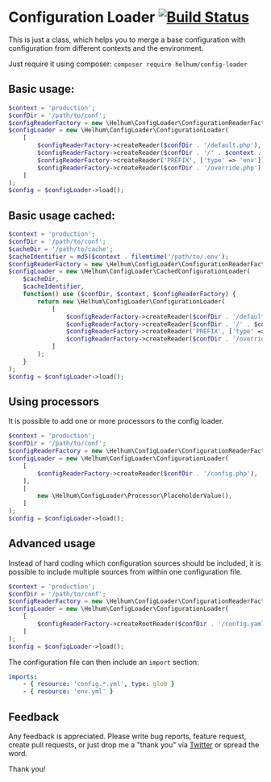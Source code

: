 # Configuration Loader [![Build Status](https://travis-ci.org/helhum/config-loader.svg?branch=master)](https://travis-ci.org/helhum/config-loader)

This is just a class, which helps you to merge a base configuration with configuration
from different contexts and the environment.

Just require it using composer: `composer require helhum/config-loader`

## Basic usage:

```php
$context = 'production';
$confDir = '/path/to/conf';
$configReaderFactory = new \Helhum\ConfigLoader\ConfigurationReaderFactory($confDir);
$configLoader = new \Helhum\ConfigLoader\ConfigurationLoader(
    [
        $configReaderFactory->createReader($confDir . '/default.php'),
        $configReaderFactory->createReader($confDir . '/' . $context . '.php'),
        $configReaderFactory->createReader('PREFIX', ['type' => 'env']),
        $configReaderFactory->createReader($confDir . '/override.php'),
    ]
);
$config = $configLoader->load();
```

## Basic usage cached:

```php
$context = 'production';
$confDir = '/path/to/conf';
$cacheDir = '/path/to/cache';
$cacheIdentifier = md5($context . filemtime('/path/to/.env');
$configReaderFactory = new \Helhum\ConfigLoader\ConfigurationReaderFactory($confDir);
$configLoader = new \Helhum\ConfigLoader\CachedConfigurationLoader(
    $cacheDir,
    $cacheIdentifier,
    function() use ($confDir, $context, $configReaderFactory) {
        return new \Helhum\ConfigLoader\ConfigurationLoader(
            [
                $configReaderFactory->createReader($confDir . '/default.php'),
                $configReaderFactory->createReader($confDir . '/' . $context . '.php'),
                $configReaderFactory->createReader('PREFIX', ['type' => 'env']),
                $configReaderFactory->createReader($confDir . '/override.php'),
            ]
        );
    }
);
$config = $configLoader->load();
```

## Using processors
It is possible to add one or more processors to the config loader.

```php
$context = 'production';
$confDir = '/path/to/conf';
$configReaderFactory = new \Helhum\ConfigLoader\ConfigurationReaderFactory($confDir);
$configLoader = new \Helhum\ConfigLoader\ConfigurationLoader(
    [
        $configReaderFactory->createReader($confDir . '/config.php'),
    ],
    [
        new \Helhum\ConfigLoader\Processor\PlaceholderValue(),
    ]
);
$config = $configLoader->load();
```

## Advanced usage
Instead of hard coding which configuration sources should be included, it is possible to include
multiple sources from within one configuration file.

```php
$context = 'production';
$confDir = '/path/to/conf';
$configReaderFactory = new \Helhum\ConfigLoader\ConfigurationReaderFactory($confDir);
$configLoader = new \Helhum\ConfigLoader\ConfigurationLoader(
    [
        $configReaderFactory->createRootReader($confDir . '/config.yaml'),
    ]
);
$config = $configLoader->load();
```

The configuration file can then include an `import` section:

```yaml
imports:
    - { resource: 'config.*.yml', type: glob }
    - { resource: 'env.yml' }
```

## Feedback

Any feedback is appreciated. Please write bug reports, feature request, create pull requests, or just drop me a "thank you" via [Twitter](https://twitter.com/helhum) or spread the word.

Thank you!
